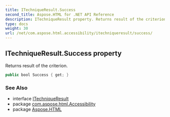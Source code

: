 ```yaml
---
title: ITechniqueResult.Success
second_title: Aspose.HTML for .NET API Reference
description: ITechniqueResult property. Returns result of the criterion
type: docs
weight: 30
url: /net/com.aspose.html.accessibility/itechniqueresult/success/
---
```

## ITechniqueResult.Success property

Returns result of the criterion.

```java
public bool Success { get; }
```

### See Also

* interface [ITechniqueResult](../)
* package [com.aspose.html.Accessibility](../../../com.aspose.html.accessibility/)
* package [Aspose.HTML](../../../)
